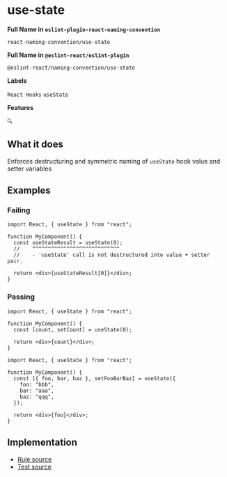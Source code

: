 # use-state

**Full Name in `eslint-plugin-react-naming-convention`**

```plain copy
react-naming-convention/use-state
```

**Full Name in `@eslint-react/eslint-plugin`**

```plain copy
@eslint-react/naming-convention/use-state
```

**Labels**

`React Hooks` `useState`

**Features**

`🔍`

## What it does

Enforces destructuring and symmetric naming of `useState` hook value and setter variables

## Examples

### Failing

```tsx
import React, { useState } from "react";

function MyComponent() {
  const useStateResult = useState(0);
  //    ^^^^^^^^^^^^^^^^^^^^^^^^^^^^
  //    - 'useState' call is not destructured into value + setter pair.

  return <div>{useStateResult[0]}</div>;
}
```

### Passing

```tsx
import React, { useState } from "react";

function MyComponent() {
  const [count, setCount] = useState(0);

  return <div>{count}</div>;
}
```

```tsx
import React, { useState } from "react";

function MyComponent() {
  const [{ foo, bar, baz }, setFooBarBaz] = useState({
    foo: "bbb",
    bar: "aaa",
    baz: "qqq",
  });

  return <div>{foo}</div>;
}
```

## Implementation

- [Rule source](https://github.com/rEl1cx/eslint-react/tree/main/packages/plugins/eslint-plugin-react-naming-convention/src/rules/use-state.ts)
- [Test source](https://github.com/rEl1cx/eslint-react/tree/main/packages/plugins/eslint-plugin-react-naming-convention/src/rules/use-state.spec.ts)
